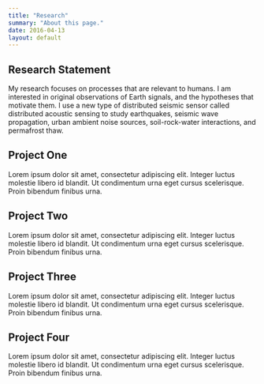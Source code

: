```yaml
---
title: "Research"
summary: "About this page."
date: 2016-04-13
layout: default
---
```


## Research Statement
My research focuses on processes that are relevant to humans. I am interested in original observations of Earth signals, and the hypotheses that motivate them. I use a new type of distributed seismic sensor called distributed acoustic sensing to study earthquakes, seismic wave propagation, urban ambient noise sources, soil-rock-water interactions, and permafrost thaw.

## Project One
Lorem ipsum dolor sit amet, consectetur adipiscing elit. Integer luctus molestie libero id blandit. Ut condimentum urna eget cursus scelerisque. Proin bibendum finibus urna.

## Project Two
Lorem ipsum dolor sit amet, consectetur adipiscing elit. Integer luctus molestie libero id blandit. Ut condimentum urna eget cursus scelerisque. Proin bibendum finibus urna.

## Project Three
Lorem ipsum dolor sit amet, consectetur adipiscing elit. Integer luctus molestie libero id blandit. Ut condimentum urna eget cursus scelerisque. Proin bibendum finibus urna.

## Project Four
Lorem ipsum dolor sit amet, consectetur adipiscing elit. Integer luctus molestie libero id blandit. Ut condimentum urna eget cursus scelerisque. Proin bibendum finibus urna.
